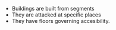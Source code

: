 - Buildings are built from segments
- They are attacked at specific places
- They have floors governing accesibility.